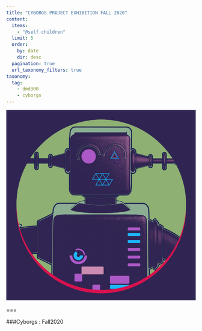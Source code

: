 ```yaml
---
title: "CYBORGS PROJECT EXHIBITION FALL 2020"
content:
  items:
    - "@self.children"
  limit: 5
  order:
    by: date
    dir: desc
  pagination: true
  url_taxonomy_filters: true
taxonomy:
  tag:
    - dmd300
    - cyborgs
---
```


![dmd300-fa20-exhibition](../../exhibitionimages/cyborgs.jpg?cropResize=300,300 "dmd300-fa20-exhibition")

===

###Cyborgs : Fall2020
